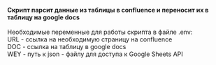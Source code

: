 <b>Скрипт парсит данные из таблицы в confluence и переносит их в таблицу на google docs</b>
<a><br><br>Необходимые переменные для работы скрипта в файле .env:</a>
<a><br>URL - ссылка на необходимую страницу на confluence</a>
<a><br>DOC - ссылка на таблицу в google docs</a>
<a><br>WEY - путь к json - файлу для доступа к Google Sheets API</a>
